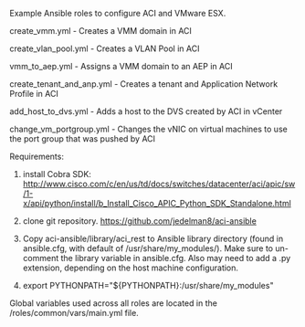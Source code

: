 Example Ansible roles to configure ACI and VMware ESX.

create_vmm.yml - Creates a VMM domain in ACI

create_vlan_pool.yml - Creates a VLAN Pool in ACI

vmm_to_aep.yml - Assigns a VMM domain to an AEP in ACI

create_tenant_and_anp.yml - Creates a tenant and Application Network Profile in ACI

add_host_to_dvs.yml - Adds a host to the DVS created by ACI in vCenter

change_vm_portgroup.yml - Changes the vNIC on virtual machines to use the port group that was pushed by ACI

Requirements:
1. install Cobra SDK:  http://www.cisco.com/c/en/us/td/docs/switches/datacenter/aci/apic/sw/1-x/api/python/install/b_Install_Cisco_APIC_Python_SDK_Standalone.html

2. clone git repository.  https://github.com/jedelman8/aci-ansible

3. Copy aci-ansible/library/aci_rest to Ansible library directory (found in ansible.cfg,  with default of /usr/share/my_modules/).  Make sure to un-comment the library variable in ansible.cfg. Also may need to add a .py extension, depending on the host machine configuration.

4. export PYTHONPATH="${PYTHONPATH}:/usr/share/my_modules"

Global variables used across all roles are located in the /roles/common/vars/main.yml file. 





 



